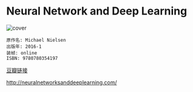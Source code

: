 # Neural Network and Deep Learning
![cover](https://img3.doubanio.com/lpic/s28855545.jpg)

    原作名: Michael Nielsen
    出版年: 2016-1
    装帧: online
    ISBN: 9780780354197

[豆瓣链接](https://book.douban.com/subject/26727997/)

http://neuralnetworksanddeeplearning.com/

